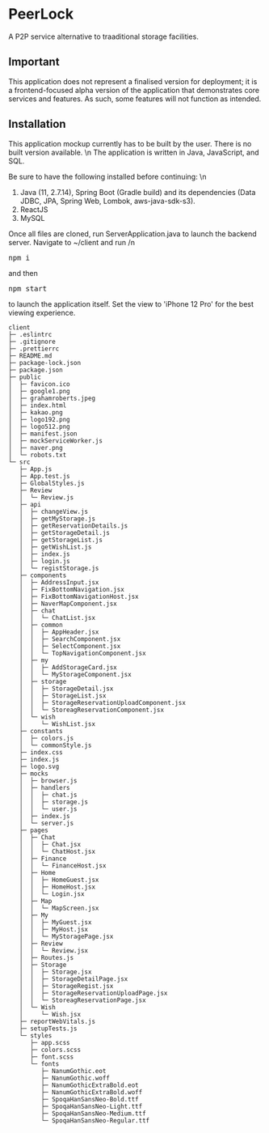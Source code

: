 # PeerLock
A P2P service alternative to traaditional storage facilities.

## Important
This application does not represent a finalised version for deployment; it is a frontend-focused alpha version of the application that demonstrates core services and features. As such, some features will not function as intended.

## Installation
This application mockup currently has to be built by the user. There is no built version available. \n
The application is written in Java, JavaScript, and SQL.

Be sure to have the following installed before continuing: \n
1. Java (11, 2.7.14), Spring Boot (Gradle build) and its dependencies (Data JDBC, JPA, Spring Web, Lombok, aws-java-sdk-s3).
2. ReactJS
3. MySQL

Once all files are cloned, run ServerApplication.java to launch the backend server. Navigate to ~/client and run /n

<pre>
npm i
</pre> 
and then
<pre>
npm start
</pre>
to launch the application itself. Set the view to 'iPhone 12 Pro' for the best viewing experience.

```
client
├─ .eslintrc
├─ .gitignore
├─ .prettierrc
├─ README.md
├─ package-lock.json
├─ package.json
├─ public
│  ├─ favicon.ico
│  ├─ google1.png
│  ├─ grahamroberts.jpeg
│  ├─ index.html
│  ├─ kakao.png
│  ├─ logo192.png
│  ├─ logo512.png
│  ├─ manifest.json
│  ├─ mockServiceWorker.js
│  ├─ naver.png
│  └─ robots.txt
└─ src
   ├─ App.js
   ├─ App.test.js
   ├─ GlobalStyles.js
   ├─ Review
   │  └─ Review.js
   ├─ api
   │  ├─ changeView.js
   │  ├─ getMyStorage.js
   │  ├─ getReservationDetails.js
   │  ├─ getStorageDetail.js
   │  ├─ getStorageList.js
   │  ├─ getWishList.js
   │  ├─ index.js
   │  ├─ login.js
   │  └─ registStorage.js
   ├─ components
   │  ├─ AddressInput.jsx
   │  ├─ FixBottomNavigation.jsx
   │  ├─ FixBottomNavigationHost.jsx
   │  ├─ NaverMapComponent.jsx
   │  ├─ chat
   │  │  └─ ChatList.jsx
   │  ├─ common
   │  │  ├─ AppHeader.jsx
   │  │  ├─ SearchComponent.jsx
   │  │  ├─ SelectComponent.jsx
   │  │  └─ TopNavigationComponent.jsx
   │  ├─ my
   │  │  ├─ AddStorageCard.jsx
   │  │  └─ MyStorageComponent.jsx
   │  ├─ storage
   │  │  ├─ StorageDetail.jsx
   │  │  ├─ StorageList.jsx
   │  │  ├─ StorageReservationUploadComponent.jsx
   │  │  └─ StoreagReservationComponent.jsx
   │  └─ wish
   │     └─ WishList.jsx
   ├─ constants
   │  ├─ colors.js
   │  └─ commonStyle.js
   ├─ index.css
   ├─ index.js
   ├─ logo.svg
   ├─ mocks
   │  ├─ browser.js
   │  ├─ handlers
   │  │  ├─ chat.js
   │  │  ├─ storage.js
   │  │  └─ user.js
   │  ├─ index.js
   │  └─ server.js
   ├─ pages
   │  ├─ Chat
   │  │  ├─ Chat.jsx
   │  │  └─ ChatHost.jsx
   │  ├─ Finance
   │  │  └─ FinanceHost.jsx
   │  ├─ Home
   │  │  ├─ HomeGuest.jsx
   │  │  ├─ HomeHost.jsx
   │  │  └─ Login.jsx
   │  ├─ Map
   │  │  └─ MapScreen.jsx
   │  ├─ My
   │  │  ├─ MyGuest.jsx
   │  │  ├─ MyHost.jsx
   │  │  └─ MyStoragePage.jsx
   │  ├─ Review
   │  │  └─ Review.jsx
   │  ├─ Routes.js
   │  ├─ Storage
   │  │  ├─ Storage.jsx
   │  │  ├─ StorageDetailPage.jsx
   │  │  ├─ StorageRegist.jsx
   │  │  ├─ StorageReservationUploadPage.jsx
   │  │  └─ StoreagReservationPage.jsx
   │  └─ Wish
   │     └─ Wish.jsx
   ├─ reportWebVitals.js
   ├─ setupTests.js
   └─ styles
      ├─ app.scss
      ├─ colors.scss
      ├─ font.scss
      └─ fonts
         ├─ NanumGothic.eot
         ├─ NanumGothic.woff
         ├─ NanumGothicExtraBold.eot
         ├─ NanumGothicExtraBold.woff
         ├─ SpoqaHanSansNeo-Bold.ttf
         ├─ SpoqaHanSansNeo-Light.ttf
         ├─ SpoqaHanSansNeo-Medium.ttf
         └─ SpoqaHanSansNeo-Regular.ttf

```
